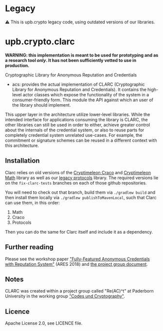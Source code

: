 # Legacy
⚠️ This is upb.crypto legacy code, using outdated versions of our libraries. 

# upb.crypto.clarc
**WARNING: this implementation is meant to be used for prototyping and as a research tool *only*. It has not been sufficiently vetted to use in production.**

Cryptographic Library for Anonymous Reputation and Credentials

* acs: provides the actual implementation of CLARC (Cryptographic Library for Anonymous Reputation and Credentials). It contains the high-level actor classes which expose the functionality of the system in a consumer-friendly form.
This module the API against which an user of the library should implement.

This upper layer in the architecture utilize lower-level libraries.
While the intended interface for applications consuming the library is CLARC, the other libraries can still be used in order to either, achieve greater control about the internals of the credential system, or also to reuse parts for completely credential system unrelated use-cases. For example, the commitment or signature schemes can be reused in a different context with this architecture.

## Installation

Clarc relies on old versions of the [Cryptimeleon Craco](https://github.com/cryptimeleon/craco) and [Cryptimeleon Math](https://github.com/cryptimeleon/math) library as well as our [legacy protocols](https://github.com/cryptimeleon/upb.crypto.protocols) library.
The required versions lie on the `fix-clarc-tests` branches on each of those github repositories.

You will need to check out that branch, build them via `./gradlew build` and then install them locally via `./gradlew publishToMavenLocal`, such that Clarc can use them, in this order:
1. Math
2. Craco
3. Protocols

Then you can do the same for Clarc itself and include it as a dependency.

## Further reading
Please see the workshop paper ["Fully-Featured Anonymous Credentials with Reputation System"](https://dl.acm.org/citation.cfm?id=3234517) (ARES 2018) and [the project group document](https://cs.uni-paderborn.de/fileadmin/informatik/fg/cuk/Lehre/Veranstaltungen/WS2016/ReACt/ReACt_documentation.pdf).

## Notes
CLARC was created within a project group called "Re(AC)^t" at Paderborn University in the working group ["Codes und Cryptography"](https://cs.uni-paderborn.de/en/cuk/research/).

## Licence
Apache License 2.0, see LICENCE file.
